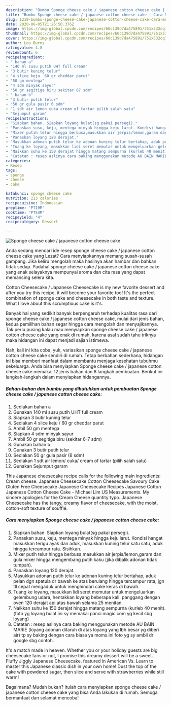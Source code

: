 ```yaml
---
description: "Bumbu Sponge cheese cake / japanese cotton cheese cake | Cara Membuat Sponge cheese cake / japanese cotton cheese cake Yang Enak Dan Lezat"
title: "Bumbu Sponge cheese cake / japanese cotton cheese cake | Cara Membuat Sponge cheese cake / japanese cotton cheese cake Yang Enak Dan Lezat"
slug: 1219-bumbu-sponge-cheese-cake-japanese-cotton-cheese-cake-cara-membuat-sponge-cheese-cake-japanese-cotton-cheese-cake-yang-enak-dan-lezat
date: 2020-06-05T21:26:50.376Z
image: https://img-global.cpcdn.com/recipes/60c139d7da475891/751x532cq70/sponge-cheese-cake-japanese-cotton-cheese-cake-foto-resep-utama.jpg
thumbnail: https://img-global.cpcdn.com/recipes/60c139d7da475891/751x532cq70/sponge-cheese-cake-japanese-cotton-cheese-cake-foto-resep-utama.jpg
cover: https://img-global.cpcdn.com/recipes/60c139d7da475891/751x532cq70/sponge-cheese-cake-japanese-cotton-cheese-cake-foto-resep-utama.jpg
author: Lou Burns
ratingvalue: 4.8
reviewcount: 6
recipeingredient:
- " bahan a"
- "140 ml susu putih UHT full cream"
- "3 butir kuning telur"
- "4 slice keju  60 gr cheddar parut"
- "50 gm mentega"
- "4 sdm minyak sayur"
- "50 gr segitiga biru sekitar 67 sdm"
- " bahan b"
- "3 butir putih telur"
- "50 gr gula pasir 6 sdm"
- "1 sdt air lemon cuka cream of tartar pilih salah satu"
- "Sejumput garam"
recipeinstructions:
- "Siapkan bahan. Siapkan loyang bulat(sg pakai persegi)."
- "Panaskan susu, keju, mentega minyak hingga keju larut. Kondisi hangat masukkan terigu ayak dan aduk, masukkan kuning telur satu satu, aduk hingga tercampur rata. Sisihkan."
- "Mixer putih telur hingga berbusa,masukkan air jerpis/lemon,garam dan gula mixer hingga mengembang putih kaku (jika dibalik adonan tidak tumpah)."
- "Panaskan loyang 120 derajat."
- "Masukkan adonan putih telur ke adonan kuning telur bertahap, aduk pelan dgn spatula dr bawah ke atas berulang hingga tercampur rata, jgn tll cepat mengaduk untuk menghindari cake keras di bawah."
- "Tuang ke loyang, masukkan lidi seret memutar untuk mengeluarkan gelembung udara, hentakkan loyang beberapa kali. panggang dengan oven 120 derajat api atas bawah selama 25 menitan."
- "Naikkan suhu ke 150 derajat hingga matang sempurna (kurleb 40 menit). (foto yg loyang bulat ini sy memakai panci magic com yg kecil sbg loyang)"
- "Catatan : resep aslinya cara baking menggunakan metode AU BAIN MARIE (loyang adonan ditaruh di atas loyang yang lbh besar yg diberi air) tp sy baking dengan cara biasa ya moms.ini foto yg sy ambil dr google sbg contoh."
categories:
- Resep
tags:
- sponge
- cheese
- cake

katakunci: sponge cheese cake 
nutrition: 213 calories
recipecuisine: Indonesian
preptime: "PT19M"
cooktime: "PT54M"
recipeyield: "4"
recipecategory: Dessert

---
```



![Sponge cheese cake / japanese cotton cheese cake](https://img-global.cpcdn.com/recipes/60c139d7da475891/751x532cq70/sponge-cheese-cake-japanese-cotton-cheese-cake-foto-resep-utama.jpg)

Anda sedang mencari ide resep sponge cheese cake / japanese cotton cheese cake yang Lezat? Cara menyiapkannya memang susah-susah gampang. Jika keliru mengolah maka hasilnya akan hambar dan bahkan tidak sedap. Padahal sponge cheese cake / japanese cotton cheese cake yang enak selayaknya mempunyai aroma dan cita rasa yang dapat memancing selera kita.

Cotton Cheesecake / Japanese Cheesecake is my new favorite dessert and after you try this recipe, it will become your favorite too! It&#39;s the perfect combination of sponge cake and cheesecake in both taste and texture. What I love about this scrumptious cake is it&#39;s.

Banyak hal yang sedikit banyak berpengaruh terhadap kualitas rasa dari sponge cheese cake / japanese cotton cheese cake, mulai dari jenis bahan, kedua pemilihan bahan segar hingga cara mengolah dan menyajikannya. Tak perlu pusing kalau mau menyiapkan sponge cheese cake / japanese cotton cheese cake yang enak di rumah, karena asal sudah tahu triknya maka hidangan ini dapat menjadi sajian istimewa.


Nah, kali ini kita coba, yuk, variasikan sponge cheese cake / japanese cotton cheese cake sendiri di rumah. Tetap berbahan sederhana, hidangan ini bisa memberi manfaat dalam membantu menjaga kesehatan tubuhmu sekeluarga. Anda bisa menyiapkan Sponge cheese cake / japanese cotton cheese cake memakai 12 jenis bahan dan 8 langkah pembuatan. Berikut ini langkah-langkah dalam menyiapkan hidangannya.

<!--inarticleads1-->

##### Bahan-bahan dan bumbu yang dibutuhkan untuk pembuatan Sponge cheese cake / japanese cotton cheese cake:

1. Sediakan  bahan a
1. Gunakan 140 ml susu putih UHT full cream
1. Siapkan 3 butir kuning telur
1. Sediakan 4 slice keju / 60 gr cheddar parut
1. Ambil 50 gm mentega
1. Siapkan 4 sdm minyak sayur
1. Ambil 50 gr segitiga biru (sekitar 6-7 sdm)
1. Gunakan  bahan b
1. Gunakan 3 butir putih telur
1. Sediakan 50 gr gula pasir (6 sdm)
1. Sediakan 1 sdt air lemon/ cuka/ cream of tartar (pilih salah satu)
1. Gunakan Sejumput garam


This Japanese cheesecake recipe calls for the following main ingredients: Cream cheese. Japanese Cheesecake Cotton Cheesecake Savoury Cake Gluten Free Cheesecake Japanese Cheesecake Recipes Japanese Cotton Japanese Cotton Cheese Cake - Michael Lim US Measurements. My sincere apologies for the Cream Cheese quantity typo. Japanese Cheesecake has the tangy, creamy flavor of cheesecake, with the moist, cotton-soft texture of soufflé. 

<!--inarticleads2-->

##### Cara menyiapkan Sponge cheese cake / japanese cotton cheese cake:

1. Siapkan bahan. Siapkan loyang bulat(sg pakai persegi).
1. Panaskan susu, keju, mentega minyak hingga keju larut. Kondisi hangat masukkan terigu ayak dan aduk, masukkan kuning telur satu satu, aduk hingga tercampur rata. Sisihkan.
1. Mixer putih telur hingga berbusa,masukkan air jerpis/lemon,garam dan gula mixer hingga mengembang putih kaku (jika dibalik adonan tidak tumpah).
1. Panaskan loyang 120 derajat.
1. Masukkan adonan putih telur ke adonan kuning telur bertahap, aduk pelan dgn spatula dr bawah ke atas berulang hingga tercampur rata, jgn tll cepat mengaduk untuk menghindari cake keras di bawah.
1. Tuang ke loyang, masukkan lidi seret memutar untuk mengeluarkan gelembung udara, hentakkan loyang beberapa kali. panggang dengan oven 120 derajat api atas bawah selama 25 menitan.
1. Naikkan suhu ke 150 derajat hingga matang sempurna (kurleb 40 menit). (foto yg loyang bulat ini sy memakai panci magic com yg kecil sbg loyang)
1. Catatan : resep aslinya cara baking menggunakan metode AU BAIN MARIE (loyang adonan ditaruh di atas loyang yang lbh besar yg diberi air) tp sy baking dengan cara biasa ya moms.ini foto yg sy ambil dr google sbg contoh.


It&#39;s a match made in heaven. Whether you or your holiday guests are big cheesecake fans or not, I promise this dreamy dessert will be a sweet. Fluffy Jiggly Japanese Cheesecake. featured in American Vs. Learn to master this Japanese classic dish in your own home! Dust the top of the cake with powdered sugar, then slice and serve with strawberries while still warm! 

Bagaimana? Mudah bukan? Itulah cara menyiapkan sponge cheese cake / japanese cotton cheese cake yang bisa Anda lakukan di rumah. Semoga bermanfaat dan selamat mencoba!
